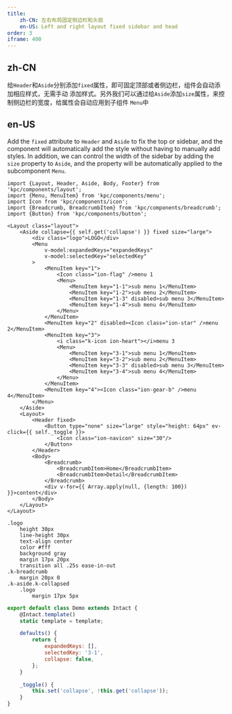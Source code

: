 ```yaml
---
title:
    zh-CN: 左右布局固定侧边栏和头部
    en-US: Left and right layout fixed sidebar and head
order: 3
iframe: 400
---
```


## zh-CN

给`Header`和`Aside`分别添加`fixed`属性，即可固定顶部或者侧边栏，组件会自动添加相应样式，无需手动
添加样式。另外我们可以通过给`Aside`添加`size`属性，来控制侧边栏的宽度，给属性会自动应用到子组件
`Menu`中

## en-US

Add the `fixed` attribute to `Header` and `Aside` to fix the top or sidebar, and the component will automatically add the style without having to manually add styles. In addition, we can control the width of the sidebar by adding the `size` property to `Aside`, and the property will be automatically applied to the subcomponent `Menu`.

```vdt
import {Layout, Header, Aside, Body, Footer} from 'kpc/components/layout';
import {Menu, MenuItem} from 'kpc/components/menu';
import Icon from 'kpc/components/icon';
import {Breadcrumb, BreadcrumbItem} from 'kpc/components/breadcrumb';
import {Button} from 'kpc/components/button';

<Layout class="layout">
    <Aside collapse={{ self.get('collapse') }} fixed size="large">
        <div class="logo">LOGO</div>
        <Menu
            v-model:expandedKeys="expandedKeys"
            v-model:selectedKey="selectedKey"
        >
            <MenuItem key="1">
                <Icon class="ion-flag" />menu 1
                <Menu>
                    <MenuItem key="1-1">sub menu 1</MenuItem>
                    <MenuItem key="1-2">sub menu 2</MenuItem>
                    <MenuItem key="1-3" disabled>sub menu 3</MenuItem>
                    <MenuItem key="1-4">sub menu 4</MenuItem>
                </Menu>
            </MenuItem>
            <MenuItem key="2" disabled><Icon class="ion-star" />menu 2</MenuItem>
            <MenuItem key="3">
                <i class="k-icon ion-heart"></i>menu 3
                <Menu>
                    <MenuItem key="3-1">sub menu 1</MenuItem>
                    <MenuItem key="3-2">sub menu 2</MenuItem>
                    <MenuItem key="3-3" disabled>sub menu 3</MenuItem>
                    <MenuItem key="3-4">sub menu 4</MenuItem>
                </Menu>
            </MenuItem>
            <MenuItem key="4"><Icon class="ion-gear-b" />menu 4</MenuItem>
        </Menu>
    </Aside>
    <Layout>
        <Header fixed>
            <Button type="none" size="large" style="height: 64px" ev-click={{ self._toggle }}>
                <Icon class="ion-navicon" size="30"/>
            </Button>
        </Header>
        <Body>
            <Breadcrumb>
                <BreadcrumbItem>Home</BreadcrumbItem>
                <BreadcrumbItem>Detail</BreadcrumbItem>
            </Breadcrumb>
            <div v-for={{ Array.apply(null, {length: 100}) }}>content</div>
        </Body>
    </Layout>
</Layout>
```

```styl
.logo
    height 30px
    line-height 30px
    text-align center
    color #fff
    background gray
    margin 17px 20px
    transition all .25s ease-in-out
.k-breadcrumb
    margin 20px 0
.k-aside.k-collapsed
    .logo
        margin 17px 5px
```

```js
export default class Demo extends Intact {
    @Intact.template()
    static template = template;

    defaults() {
        return {
            expandedKeys: [],
            selectedKey: '3-1',
            collapse: false,
        };
    }

    _toggle() {
        this.set('collapse', !this.get('collapse'));
    }
}
```
